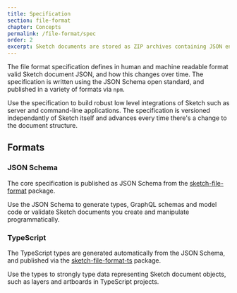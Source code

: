 ```yaml
---
title: Specification
section: file-format
chapter: Concepts
permalink: /file-format/spec
order: 2
excerpt: Sketch documents are stored as ZIP archives containing JSON encoded data
---
```


The file format specification defines in human and machine readable format valid Sketch document JSON, and how this changes over time. The specification is written using the JSON Schema open standard, and published in a variety of formats via `npm`.

Use the specification to build robust low level integrations of Sketch such as server and command-line applications. The specification is versioned independantly of Sketch itself and advances every time there's a change to the document structure.

## Formats

### JSON Schema

The core specification is published as JSON Schema from the [sketch-file-format](https://github.com/sketch-hq/sketch-file-format) package.

Use the JSON Schema to generate types, GraphQL schemas and model code or validate Sketch documents you create and manipulate programmatically.

### TypeScript

The TypeScript types are generated automatically from the JSON Schema, and published via the [sketch-file-format-ts](https://github.com/sketch-hq/sketch-file-format-ts) package.

Use the types to strongly type data representing Sketch document objects, such as layers and artboards in TypeScript projects.
